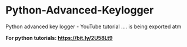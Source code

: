 # Python-Advanced-Keylogger

Python advanced key logger - YouTube tutorial .... is being exported atm

**For python tutorials: https://bit.ly/2U58Lt9**

